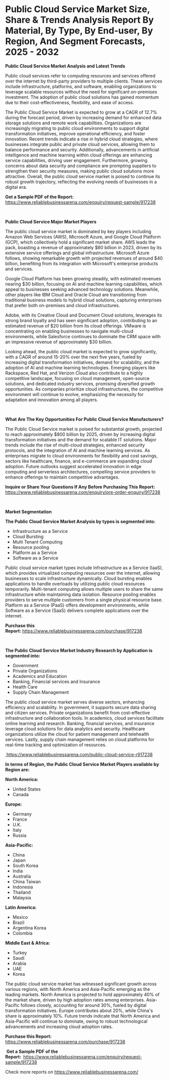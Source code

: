 <p><h1>Public Cloud Service Market Size, Share & Trends Analysis Report By Material, By Type, By End-user, By Region, And Segment Forecasts, 2025 - 2032</h1></p><p><strong>Public Cloud Service Market Analysis and Latest Trends</strong></p>
<p><p>Public cloud services refer to computing resources and services offered over the internet by third-party providers to multiple clients. These services include infrastructure, platforms, and software, enabling organizations to leverage scalable resources without the need for significant on-premises investment. The adoption of public cloud solutions has gained momentum due to their cost-effectiveness, flexibility, and ease of access. </p><p>The Public Cloud Service Market is expected to grow at a CAGR of 12.7% during the forecast period, driven by increasing demand for enhanced data storage solutions and remote work capabilities. Organizations are increasingly migrating to public cloud environments to support digital transformation initiatives, improve operational efficiency, and foster innovation. Recent trends indicate a rise in hybrid cloud strategies, where businesses integrate public and private cloud services, allowing them to balance performance and security. Additionally, advancements in artificial intelligence and machine learning within cloud offerings are enhancing service capabilities, driving user engagement. Furthermore, growing concerns about data security and compliance are prompting suppliers to strengthen their security measures, making public cloud solutions more attractive. Overall, the public cloud service market is poised to continue its robust growth trajectory, reflecting the evolving needs of businesses in a digital era.</p></p>
<p><strong>Get a Sample PDF of the Report:&nbsp;</strong> <a href="https://www.reliablebusinessarena.com/enquiry/request-sample/917238?utm_campaign=3200&utm_medium=2&utm_source=Github&utm_content=ia&utm_term=07032025&utm_id=public-cloud-service">https://www.reliablebusinessarena.com/enquiry/request-sample/917238</a></p>
<p>&nbsp;</p>
<p><strong>Public Cloud Service Major Market Players</strong></p>
<p><p>The public cloud service market is dominated by key players including Amazon Web Services (AWS), Microsoft Azure, and Google Cloud Platform (GCP), which collectively hold a significant market share. AWS leads the pack, boasting a revenue of approximately $80 billion in 2023, driven by its extensive service offerings and global infrastructure. Microsoft Azure follows, showing remarkable growth with projected revenues of around $40 billion, benefiting from its integration with Microsoft's enterprise products and services.</p><p>Google Cloud Platform has been growing steadily, with estimated revenues nearing $30 billion, focusing on AI and machine learning capabilities, which appeal to businesses seeking advanced technology solutions. Meanwhile, other players like IBM Cloud and Oracle Cloud are transitioning from traditional business models to hybrid cloud solutions, capturing enterprises that prefer both on-premises and cloud infrastructures.</p><p>Adobe, with its Creative Cloud and Document Cloud solutions, leverages its strong brand loyalty and has seen significant adoption, contributing to an estimated revenue of $20 billion from its cloud offerings. VMware is concentrating on enabling businesses to navigate multi-cloud environments, while Salesforce continues to dominate the CRM space with an impressive revenue of approximately $30 billion.</p><p>Looking ahead, the public cloud market is expected to grow significantly, with a CAGR of around 15-20% over the next five years, fueled by increasing digital transformation initiatives, demand for scalability, and the adoption of AI and machine learning technologies. Emerging players like Rackspace, Red Hat, and Verizon Cloud also contribute to a highly competitive landscape, focusing on cloud management, open-source solutions, and dedicated industry services, promising diversified growth opportunities. As companies prioritize cloud infrastructures, the competitive environment will continue to evolve, emphasizing the necessity for adaptation and innovation among all players.</p></p>
<p>&nbsp;</p>
<p><strong>What Are The Key Opportunities For Public Cloud Service Manufacturers?</strong></p>
<p><p>The Public Cloud Service market is poised for substantial growth, projected to reach approximately $800 billion by 2025, driven by increasing digital transformation initiatives and the demand for scalable IT solutions. Major trends include the rise of multi-cloud strategies, enhanced security protocols, and the integration of AI and machine learning services. As enterprises migrate to cloud environments for flexibility and cost savings, sectors like healthcare, finance, and e-commerce are expanding cloud adoption. Future outlooks suggest accelerated innovation in edge computing and serverless architectures, compelling service providers to enhance offerings to maintain competitive advantages.</p></p>
<p><strong>Inquire or Share Your Questions If Any Before Purchasing This Report:</strong> <a href="https://www.reliablebusinessarena.com/enquiry/pre-order-enquiry/917238?utm_campaign=3200&utm_medium=2&utm_source=Github&utm_content=ia&utm_term=07032025&utm_id=public-cloud-service">https://www.reliablebusinessarena.com/enquiry/pre-order-enquiry/917238</a></p>
<p>&nbsp;</p>
<p><strong>Market Segmentation</strong></p>
<p><strong>The Public Cloud Service Market Analysis by types is segmented into:</strong></p>
<p><ul><li>Infrastructure as a Service</li><li>Cloud Bursting</li><li>Multi Tenant Computing</li><li>Resource pooling</li><li>Platform as a Service</li><li>Software as a Service</li></ul></p>
<p><p>Public cloud service market types include Infrastructure as a Service (IaaS), which provides virtualized computing resources over the internet, allowing businesses to scale infrastructure dynamically. Cloud bursting enables applications to handle overloads by utilizing public cloud resources temporarily. Multi-tenant computing allows multiple users to share the same infrastructure while maintaining data isolation. Resource pooling enables providers to serve multiple customers from a single physical resource base. Platform as a Service (PaaS) offers development environments, while Software as a Service (SaaS) delivers complete applications over the internet.</p></p>
<p><strong>Purchase this Report:&nbsp;</strong><a href="https://www.reliablebusinessarena.com/purchase/917238?utm_campaign=3200&utm_medium=2&utm_source=Github&utm_content=ia&utm_term=07032025&utm_id=public-cloud-service">https://www.reliablebusinessarena.com/purchase/917238</a></p>
<p>&nbsp;</p>
<p><strong>The Public Cloud Service Market Industry Research by Application is segmented into:</strong></p>
<p><ul><li>Government</li><li>Private Organizations</li><li>Academics and Education</li><li>Banking, Financial services and Insurance</li><li>Health Care</li><li>Supply Chain Management</li></ul></p>
<p><p>The public cloud service market serves diverse sectors, enhancing efficiency and scalability. In government, it supports secure data sharing and citizen services. Private organizations benefit from cost-effective infrastructure and collaboration tools. In academics, cloud services facilitate online learning and research. Banking, financial services, and insurance leverage cloud solutions for data analytics and security. Healthcare organizations utilize the cloud for patient management and telehealth services. Lastly, supply chain management relies on cloud platforms for real-time tracking and optimization of resources.</p></p>
<p><a href="https://www.reliablebusinessarena.com/public-cloud-service-r917238?utm_campaign=3200&utm_medium=2&utm_source=Github&utm_content=ia&utm_term=07032025&utm_id=public-cloud-service">&nbsp;https://www.reliablebusinessarena.com/public-cloud-service-r917238</a></p>
<p><strong>In terms of Region, the Public Cloud Service Market Players available by Region are:</strong></p>
<p>
    <p> <strong> North America: </strong>
        <ul>
            <li>United States</li>
            <li>Canada</li>
        </ul>
        </p> 
    <p> <strong> Europe: </strong>
        <ul>
            <li>Germany</li>
            <li>France</li>
            <li>U.K.</li>
            <li>Italy</li>
            <li>Russia</li>
        </ul>
        </p> 
    <p> <strong> Asia-Pacific: </strong>
        <ul>
            <li>China</li>
            <li>Japan</li>
            <li>South Korea</li>
            <li>India</li>
            <li>Australia</li>
            <li>China Taiwan</li>
            <li>Indonesia</li>
            <li>Thailand</li>
            <li>Malaysia</li>
        </ul>
        </p> 
    <p> <strong> Latin America: </strong>
        <ul>
            <li>Mexico</li>
            <li>Brazil</li>
            <li>Argentina Korea</li>
            <li>Colombia</li>
        </ul>
        </p> 
    <p> <strong> Middle East & Africa: </strong>
        <ul>
            <li>Turkey</li>
            <li>Saudi</li>
            <li>Arabia</li>
            <li>UAE</li>
            <li>Korea</li>
        </ul>
    </p>
    </p>
<p><p>The public cloud service market has witnessed significant growth across various regions, with North America and Asia-Pacific emerging as the leading markets. North America is projected to hold approximately 40% of the market share, driven by high adoption rates among enterprises. Asia-Pacific follows closely, accounting for around 30%, fueled by digital transformation initiatives. Europe contributes about 20%, while China's share is approximately 10%. Future trends indicate that North America and Asia-Pacific will continue to dominate, owing to robust technological advancements and increasing cloud adoption rates.</p></p>
<p><strong>Purchase this Report: </strong><a href="https://www.reliablebusinessarena.com/purchase/917238?utm_campaign=3200&utm_medium=2&utm_source=Github&utm_content=ia&utm_term=07032025&utm_id=public-cloud-service">https://www.reliablebusinessarena.com/purchase/917238</a></p>
<p>&nbsp;<strong>Get a Sample PDF of the Report:&nbsp;&nbsp;</strong><a href="https://www.reliablebusinessarena.com/enquiry/request-sample/917238?utm_campaign=3200&utm_medium=2&utm_source=Github&utm_content=ia&utm_term=07032025&utm_id=public-cloud-service">https://www.reliablebusinessarena.com/enquiry/request-sample/917238</a></p>
<p><strong></strong></p>
<p>Check more reports on <a href="https://www.reliablebusinessarena.com/?utm_campaign=3200&utm_medium=2&utm_source=Github&utm_content=ia&utm_term=07032025&utm_id=public-cloud-service">https://www.reliablebusinessarena.com/</a></p>